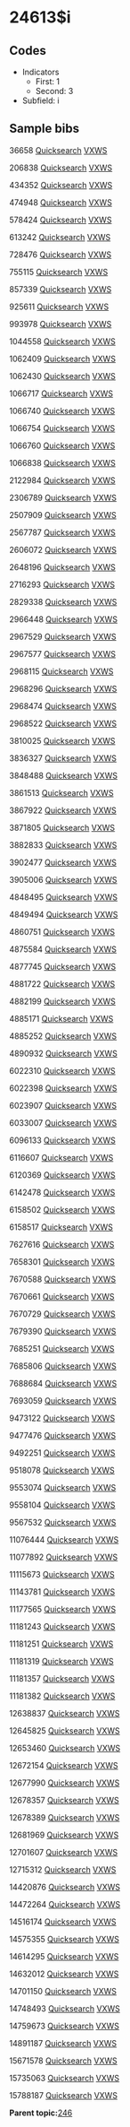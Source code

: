 # 24613$i

## Codes

-   Indicators
    -   First: 1
    -   Second: 3
-   Subfield: i

## Sample bibs

36658 [Quicksearch](https://search.library.yale.edu/catalog/36658) [VXWS](http://prodorbis.library.yale.edu:7014/vxws/GetHoldingsService?bibId=36658)

206838 [Quicksearch](https://search.library.yale.edu/catalog/206838) [VXWS](http://prodorbis.library.yale.edu:7014/vxws/GetHoldingsService?bibId=206838)

434352 [Quicksearch](https://search.library.yale.edu/catalog/434352) [VXWS](http://prodorbis.library.yale.edu:7014/vxws/GetHoldingsService?bibId=434352)

474948 [Quicksearch](https://search.library.yale.edu/catalog/474948) [VXWS](http://prodorbis.library.yale.edu:7014/vxws/GetHoldingsService?bibId=474948)

578424 [Quicksearch](https://search.library.yale.edu/catalog/578424) [VXWS](http://prodorbis.library.yale.edu:7014/vxws/GetHoldingsService?bibId=578424)

613242 [Quicksearch](https://search.library.yale.edu/catalog/613242) [VXWS](http://prodorbis.library.yale.edu:7014/vxws/GetHoldingsService?bibId=613242)

728476 [Quicksearch](https://search.library.yale.edu/catalog/728476) [VXWS](http://prodorbis.library.yale.edu:7014/vxws/GetHoldingsService?bibId=728476)

755115 [Quicksearch](https://search.library.yale.edu/catalog/755115) [VXWS](http://prodorbis.library.yale.edu:7014/vxws/GetHoldingsService?bibId=755115)

857339 [Quicksearch](https://search.library.yale.edu/catalog/857339) [VXWS](http://prodorbis.library.yale.edu:7014/vxws/GetHoldingsService?bibId=857339)

925611 [Quicksearch](https://search.library.yale.edu/catalog/925611) [VXWS](http://prodorbis.library.yale.edu:7014/vxws/GetHoldingsService?bibId=925611)

993978 [Quicksearch](https://search.library.yale.edu/catalog/993978) [VXWS](http://prodorbis.library.yale.edu:7014/vxws/GetHoldingsService?bibId=993978)

1044558 [Quicksearch](https://search.library.yale.edu/catalog/1044558) [VXWS](http://prodorbis.library.yale.edu:7014/vxws/GetHoldingsService?bibId=1044558)

1062409 [Quicksearch](https://search.library.yale.edu/catalog/1062409) [VXWS](http://prodorbis.library.yale.edu:7014/vxws/GetHoldingsService?bibId=1062409)

1062430 [Quicksearch](https://search.library.yale.edu/catalog/1062430) [VXWS](http://prodorbis.library.yale.edu:7014/vxws/GetHoldingsService?bibId=1062430)

1066717 [Quicksearch](https://search.library.yale.edu/catalog/1066717) [VXWS](http://prodorbis.library.yale.edu:7014/vxws/GetHoldingsService?bibId=1066717)

1066740 [Quicksearch](https://search.library.yale.edu/catalog/1066740) [VXWS](http://prodorbis.library.yale.edu:7014/vxws/GetHoldingsService?bibId=1066740)

1066754 [Quicksearch](https://search.library.yale.edu/catalog/1066754) [VXWS](http://prodorbis.library.yale.edu:7014/vxws/GetHoldingsService?bibId=1066754)

1066760 [Quicksearch](https://search.library.yale.edu/catalog/1066760) [VXWS](http://prodorbis.library.yale.edu:7014/vxws/GetHoldingsService?bibId=1066760)

1066838 [Quicksearch](https://search.library.yale.edu/catalog/1066838) [VXWS](http://prodorbis.library.yale.edu:7014/vxws/GetHoldingsService?bibId=1066838)

2122984 [Quicksearch](https://search.library.yale.edu/catalog/2122984) [VXWS](http://prodorbis.library.yale.edu:7014/vxws/GetHoldingsService?bibId=2122984)

2306789 [Quicksearch](https://search.library.yale.edu/catalog/2306789) [VXWS](http://prodorbis.library.yale.edu:7014/vxws/GetHoldingsService?bibId=2306789)

2507909 [Quicksearch](https://search.library.yale.edu/catalog/2507909) [VXWS](http://prodorbis.library.yale.edu:7014/vxws/GetHoldingsService?bibId=2507909)

2567787 [Quicksearch](https://search.library.yale.edu/catalog/2567787) [VXWS](http://prodorbis.library.yale.edu:7014/vxws/GetHoldingsService?bibId=2567787)

2606072 [Quicksearch](https://search.library.yale.edu/catalog/2606072) [VXWS](http://prodorbis.library.yale.edu:7014/vxws/GetHoldingsService?bibId=2606072)

2648196 [Quicksearch](https://search.library.yale.edu/catalog/2648196) [VXWS](http://prodorbis.library.yale.edu:7014/vxws/GetHoldingsService?bibId=2648196)

2716293 [Quicksearch](https://search.library.yale.edu/catalog/2716293) [VXWS](http://prodorbis.library.yale.edu:7014/vxws/GetHoldingsService?bibId=2716293)

2829338 [Quicksearch](https://search.library.yale.edu/catalog/2829338) [VXWS](http://prodorbis.library.yale.edu:7014/vxws/GetHoldingsService?bibId=2829338)

2966448 [Quicksearch](https://search.library.yale.edu/catalog/2966448) [VXWS](http://prodorbis.library.yale.edu:7014/vxws/GetHoldingsService?bibId=2966448)

2967529 [Quicksearch](https://search.library.yale.edu/catalog/2967529) [VXWS](http://prodorbis.library.yale.edu:7014/vxws/GetHoldingsService?bibId=2967529)

2967577 [Quicksearch](https://search.library.yale.edu/catalog/2967577) [VXWS](http://prodorbis.library.yale.edu:7014/vxws/GetHoldingsService?bibId=2967577)

2968115 [Quicksearch](https://search.library.yale.edu/catalog/2968115) [VXWS](http://prodorbis.library.yale.edu:7014/vxws/GetHoldingsService?bibId=2968115)

2968296 [Quicksearch](https://search.library.yale.edu/catalog/2968296) [VXWS](http://prodorbis.library.yale.edu:7014/vxws/GetHoldingsService?bibId=2968296)

2968474 [Quicksearch](https://search.library.yale.edu/catalog/2968474) [VXWS](http://prodorbis.library.yale.edu:7014/vxws/GetHoldingsService?bibId=2968474)

2968522 [Quicksearch](https://search.library.yale.edu/catalog/2968522) [VXWS](http://prodorbis.library.yale.edu:7014/vxws/GetHoldingsService?bibId=2968522)

3810025 [Quicksearch](https://search.library.yale.edu/catalog/3810025) [VXWS](http://prodorbis.library.yale.edu:7014/vxws/GetHoldingsService?bibId=3810025)

3836327 [Quicksearch](https://search.library.yale.edu/catalog/3836327) [VXWS](http://prodorbis.library.yale.edu:7014/vxws/GetHoldingsService?bibId=3836327)

3848488 [Quicksearch](https://search.library.yale.edu/catalog/3848488) [VXWS](http://prodorbis.library.yale.edu:7014/vxws/GetHoldingsService?bibId=3848488)

3861513 [Quicksearch](https://search.library.yale.edu/catalog/3861513) [VXWS](http://prodorbis.library.yale.edu:7014/vxws/GetHoldingsService?bibId=3861513)

3867922 [Quicksearch](https://search.library.yale.edu/catalog/3867922) [VXWS](http://prodorbis.library.yale.edu:7014/vxws/GetHoldingsService?bibId=3867922)

3871805 [Quicksearch](https://search.library.yale.edu/catalog/3871805) [VXWS](http://prodorbis.library.yale.edu:7014/vxws/GetHoldingsService?bibId=3871805)

3882833 [Quicksearch](https://search.library.yale.edu/catalog/3882833) [VXWS](http://prodorbis.library.yale.edu:7014/vxws/GetHoldingsService?bibId=3882833)

3902477 [Quicksearch](https://search.library.yale.edu/catalog/3902477) [VXWS](http://prodorbis.library.yale.edu:7014/vxws/GetHoldingsService?bibId=3902477)

3905006 [Quicksearch](https://search.library.yale.edu/catalog/3905006) [VXWS](http://prodorbis.library.yale.edu:7014/vxws/GetHoldingsService?bibId=3905006)

4848495 [Quicksearch](https://search.library.yale.edu/catalog/4848495) [VXWS](http://prodorbis.library.yale.edu:7014/vxws/GetHoldingsService?bibId=4848495)

4849494 [Quicksearch](https://search.library.yale.edu/catalog/4849494) [VXWS](http://prodorbis.library.yale.edu:7014/vxws/GetHoldingsService?bibId=4849494)

4860751 [Quicksearch](https://search.library.yale.edu/catalog/4860751) [VXWS](http://prodorbis.library.yale.edu:7014/vxws/GetHoldingsService?bibId=4860751)

4875584 [Quicksearch](https://search.library.yale.edu/catalog/4875584) [VXWS](http://prodorbis.library.yale.edu:7014/vxws/GetHoldingsService?bibId=4875584)

4877745 [Quicksearch](https://search.library.yale.edu/catalog/4877745) [VXWS](http://prodorbis.library.yale.edu:7014/vxws/GetHoldingsService?bibId=4877745)

4881722 [Quicksearch](https://search.library.yale.edu/catalog/4881722) [VXWS](http://prodorbis.library.yale.edu:7014/vxws/GetHoldingsService?bibId=4881722)

4882199 [Quicksearch](https://search.library.yale.edu/catalog/4882199) [VXWS](http://prodorbis.library.yale.edu:7014/vxws/GetHoldingsService?bibId=4882199)

4885171 [Quicksearch](https://search.library.yale.edu/catalog/4885171) [VXWS](http://prodorbis.library.yale.edu:7014/vxws/GetHoldingsService?bibId=4885171)

4885252 [Quicksearch](https://search.library.yale.edu/catalog/4885252) [VXWS](http://prodorbis.library.yale.edu:7014/vxws/GetHoldingsService?bibId=4885252)

4890932 [Quicksearch](https://search.library.yale.edu/catalog/4890932) [VXWS](http://prodorbis.library.yale.edu:7014/vxws/GetHoldingsService?bibId=4890932)

6022310 [Quicksearch](https://search.library.yale.edu/catalog/6022310) [VXWS](http://prodorbis.library.yale.edu:7014/vxws/GetHoldingsService?bibId=6022310)

6022398 [Quicksearch](https://search.library.yale.edu/catalog/6022398) [VXWS](http://prodorbis.library.yale.edu:7014/vxws/GetHoldingsService?bibId=6022398)

6023907 [Quicksearch](https://search.library.yale.edu/catalog/6023907) [VXWS](http://prodorbis.library.yale.edu:7014/vxws/GetHoldingsService?bibId=6023907)

6033007 [Quicksearch](https://search.library.yale.edu/catalog/6033007) [VXWS](http://prodorbis.library.yale.edu:7014/vxws/GetHoldingsService?bibId=6033007)

6096133 [Quicksearch](https://search.library.yale.edu/catalog/6096133) [VXWS](http://prodorbis.library.yale.edu:7014/vxws/GetHoldingsService?bibId=6096133)

6116607 [Quicksearch](https://search.library.yale.edu/catalog/6116607) [VXWS](http://prodorbis.library.yale.edu:7014/vxws/GetHoldingsService?bibId=6116607)

6120369 [Quicksearch](https://search.library.yale.edu/catalog/6120369) [VXWS](http://prodorbis.library.yale.edu:7014/vxws/GetHoldingsService?bibId=6120369)

6142478 [Quicksearch](https://search.library.yale.edu/catalog/6142478) [VXWS](http://prodorbis.library.yale.edu:7014/vxws/GetHoldingsService?bibId=6142478)

6158502 [Quicksearch](https://search.library.yale.edu/catalog/6158502) [VXWS](http://prodorbis.library.yale.edu:7014/vxws/GetHoldingsService?bibId=6158502)

6158517 [Quicksearch](https://search.library.yale.edu/catalog/6158517) [VXWS](http://prodorbis.library.yale.edu:7014/vxws/GetHoldingsService?bibId=6158517)

7627616 [Quicksearch](https://search.library.yale.edu/catalog/7627616) [VXWS](http://prodorbis.library.yale.edu:7014/vxws/GetHoldingsService?bibId=7627616)

7658301 [Quicksearch](https://search.library.yale.edu/catalog/7658301) [VXWS](http://prodorbis.library.yale.edu:7014/vxws/GetHoldingsService?bibId=7658301)

7670588 [Quicksearch](https://search.library.yale.edu/catalog/7670588) [VXWS](http://prodorbis.library.yale.edu:7014/vxws/GetHoldingsService?bibId=7670588)

7670661 [Quicksearch](https://search.library.yale.edu/catalog/7670661) [VXWS](http://prodorbis.library.yale.edu:7014/vxws/GetHoldingsService?bibId=7670661)

7670729 [Quicksearch](https://search.library.yale.edu/catalog/7670729) [VXWS](http://prodorbis.library.yale.edu:7014/vxws/GetHoldingsService?bibId=7670729)

7679390 [Quicksearch](https://search.library.yale.edu/catalog/7679390) [VXWS](http://prodorbis.library.yale.edu:7014/vxws/GetHoldingsService?bibId=7679390)

7685251 [Quicksearch](https://search.library.yale.edu/catalog/7685251) [VXWS](http://prodorbis.library.yale.edu:7014/vxws/GetHoldingsService?bibId=7685251)

7685806 [Quicksearch](https://search.library.yale.edu/catalog/7685806) [VXWS](http://prodorbis.library.yale.edu:7014/vxws/GetHoldingsService?bibId=7685806)

7688684 [Quicksearch](https://search.library.yale.edu/catalog/7688684) [VXWS](http://prodorbis.library.yale.edu:7014/vxws/GetHoldingsService?bibId=7688684)

7693059 [Quicksearch](https://search.library.yale.edu/catalog/7693059) [VXWS](http://prodorbis.library.yale.edu:7014/vxws/GetHoldingsService?bibId=7693059)

9473122 [Quicksearch](https://search.library.yale.edu/catalog/9473122) [VXWS](http://prodorbis.library.yale.edu:7014/vxws/GetHoldingsService?bibId=9473122)

9477476 [Quicksearch](https://search.library.yale.edu/catalog/9477476) [VXWS](http://prodorbis.library.yale.edu:7014/vxws/GetHoldingsService?bibId=9477476)

9492251 [Quicksearch](https://search.library.yale.edu/catalog/9492251) [VXWS](http://prodorbis.library.yale.edu:7014/vxws/GetHoldingsService?bibId=9492251)

9518078 [Quicksearch](https://search.library.yale.edu/catalog/9518078) [VXWS](http://prodorbis.library.yale.edu:7014/vxws/GetHoldingsService?bibId=9518078)

9553074 [Quicksearch](https://search.library.yale.edu/catalog/9553074) [VXWS](http://prodorbis.library.yale.edu:7014/vxws/GetHoldingsService?bibId=9553074)

9558104 [Quicksearch](https://search.library.yale.edu/catalog/9558104) [VXWS](http://prodorbis.library.yale.edu:7014/vxws/GetHoldingsService?bibId=9558104)

9567532 [Quicksearch](https://search.library.yale.edu/catalog/9567532) [VXWS](http://prodorbis.library.yale.edu:7014/vxws/GetHoldingsService?bibId=9567532)

11076444 [Quicksearch](https://search.library.yale.edu/catalog/11076444) [VXWS](http://prodorbis.library.yale.edu:7014/vxws/GetHoldingsService?bibId=11076444)

11077892 [Quicksearch](https://search.library.yale.edu/catalog/11077892) [VXWS](http://prodorbis.library.yale.edu:7014/vxws/GetHoldingsService?bibId=11077892)

11115673 [Quicksearch](https://search.library.yale.edu/catalog/11115673) [VXWS](http://prodorbis.library.yale.edu:7014/vxws/GetHoldingsService?bibId=11115673)

11143781 [Quicksearch](https://search.library.yale.edu/catalog/11143781) [VXWS](http://prodorbis.library.yale.edu:7014/vxws/GetHoldingsService?bibId=11143781)

11177565 [Quicksearch](https://search.library.yale.edu/catalog/11177565) [VXWS](http://prodorbis.library.yale.edu:7014/vxws/GetHoldingsService?bibId=11177565)

11181243 [Quicksearch](https://search.library.yale.edu/catalog/11181243) [VXWS](http://prodorbis.library.yale.edu:7014/vxws/GetHoldingsService?bibId=11181243)

11181251 [Quicksearch](https://search.library.yale.edu/catalog/11181251) [VXWS](http://prodorbis.library.yale.edu:7014/vxws/GetHoldingsService?bibId=11181251)

11181319 [Quicksearch](https://search.library.yale.edu/catalog/11181319) [VXWS](http://prodorbis.library.yale.edu:7014/vxws/GetHoldingsService?bibId=11181319)

11181357 [Quicksearch](https://search.library.yale.edu/catalog/11181357) [VXWS](http://prodorbis.library.yale.edu:7014/vxws/GetHoldingsService?bibId=11181357)

11181382 [Quicksearch](https://search.library.yale.edu/catalog/11181382) [VXWS](http://prodorbis.library.yale.edu:7014/vxws/GetHoldingsService?bibId=11181382)

12638837 [Quicksearch](https://search.library.yale.edu/catalog/12638837) [VXWS](http://prodorbis.library.yale.edu:7014/vxws/GetHoldingsService?bibId=12638837)

12645825 [Quicksearch](https://search.library.yale.edu/catalog/12645825) [VXWS](http://prodorbis.library.yale.edu:7014/vxws/GetHoldingsService?bibId=12645825)

12653460 [Quicksearch](https://search.library.yale.edu/catalog/12653460) [VXWS](http://prodorbis.library.yale.edu:7014/vxws/GetHoldingsService?bibId=12653460)

12672154 [Quicksearch](https://search.library.yale.edu/catalog/12672154) [VXWS](http://prodorbis.library.yale.edu:7014/vxws/GetHoldingsService?bibId=12672154)

12677990 [Quicksearch](https://search.library.yale.edu/catalog/12677990) [VXWS](http://prodorbis.library.yale.edu:7014/vxws/GetHoldingsService?bibId=12677990)

12678357 [Quicksearch](https://search.library.yale.edu/catalog/12678357) [VXWS](http://prodorbis.library.yale.edu:7014/vxws/GetHoldingsService?bibId=12678357)

12678389 [Quicksearch](https://search.library.yale.edu/catalog/12678389) [VXWS](http://prodorbis.library.yale.edu:7014/vxws/GetHoldingsService?bibId=12678389)

12681969 [Quicksearch](https://search.library.yale.edu/catalog/12681969) [VXWS](http://prodorbis.library.yale.edu:7014/vxws/GetHoldingsService?bibId=12681969)

12701607 [Quicksearch](https://search.library.yale.edu/catalog/12701607) [VXWS](http://prodorbis.library.yale.edu:7014/vxws/GetHoldingsService?bibId=12701607)

12715312 [Quicksearch](https://search.library.yale.edu/catalog/12715312) [VXWS](http://prodorbis.library.yale.edu:7014/vxws/GetHoldingsService?bibId=12715312)

14420876 [Quicksearch](https://search.library.yale.edu/catalog/14420876) [VXWS](http://prodorbis.library.yale.edu:7014/vxws/GetHoldingsService?bibId=14420876)

14472264 [Quicksearch](https://search.library.yale.edu/catalog/14472264) [VXWS](http://prodorbis.library.yale.edu:7014/vxws/GetHoldingsService?bibId=14472264)

14516174 [Quicksearch](https://search.library.yale.edu/catalog/14516174) [VXWS](http://prodorbis.library.yale.edu:7014/vxws/GetHoldingsService?bibId=14516174)

14575355 [Quicksearch](https://search.library.yale.edu/catalog/14575355) [VXWS](http://prodorbis.library.yale.edu:7014/vxws/GetHoldingsService?bibId=14575355)

14614295 [Quicksearch](https://search.library.yale.edu/catalog/14614295) [VXWS](http://prodorbis.library.yale.edu:7014/vxws/GetHoldingsService?bibId=14614295)

14632012 [Quicksearch](https://search.library.yale.edu/catalog/14632012) [VXWS](http://prodorbis.library.yale.edu:7014/vxws/GetHoldingsService?bibId=14632012)

14701150 [Quicksearch](https://search.library.yale.edu/catalog/14701150) [VXWS](http://prodorbis.library.yale.edu:7014/vxws/GetHoldingsService?bibId=14701150)

14748493 [Quicksearch](https://search.library.yale.edu/catalog/14748493) [VXWS](http://prodorbis.library.yale.edu:7014/vxws/GetHoldingsService?bibId=14748493)

14759673 [Quicksearch](https://search.library.yale.edu/catalog/14759673) [VXWS](http://prodorbis.library.yale.edu:7014/vxws/GetHoldingsService?bibId=14759673)

14891187 [Quicksearch](https://search.library.yale.edu/catalog/14891187) [VXWS](http://prodorbis.library.yale.edu:7014/vxws/GetHoldingsService?bibId=14891187)

15671578 [Quicksearch](https://search.library.yale.edu/catalog/15671578) [VXWS](http://prodorbis.library.yale.edu:7014/vxws/GetHoldingsService?bibId=15671578)

15735063 [Quicksearch](https://search.library.yale.edu/catalog/15735063) [VXWS](http://prodorbis.library.yale.edu:7014/vxws/GetHoldingsService?bibId=15735063)

15788187 [Quicksearch](https://search.library.yale.edu/catalog/15788187) [VXWS](http://prodorbis.library.yale.edu:7014/vxws/GetHoldingsService?bibId=15788187)

**Parent topic:**[246](../../tags/246/246.md)


